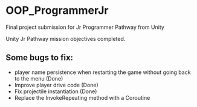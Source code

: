 # OOP_ProgrammerJr
Final project submission for Jr Programmer Pathway from Unity

Unity Jr Pathway mission objectives completed.

## Some bugs to fix:
- player name persistence when restarting the game without going back to the menu (Done)
- Improve player drive code (Done)
- Fix projectile instantiation (Done)
- Replace the InvokeRepeating method with a Coroutine

